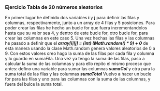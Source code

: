 ### Ejercicio Tabla de 20 números aleatorios

En primer lugar he definido dos variables **i** y **j** para definir las filas y columnas, respectivamente, junto a un
array de 4 filas y 5 posiciones.
Para poder crear las filas he hecho un bucle for que fuera incrementandolos hasta que su valor sea 4, y dentro de este 
bucle for, otro bucle for, para crear las columnas en este caso 5. Una vez hechas las filas y las columnas he pasado a
definir que el **_array[i][j] = (int) (Math.random() * 9) + 0_** de esta manera usando la clase Math.random genera valores 
aleatorios de 0 a 9.
Con estos valores creo hago la suma de las filas por cada fila y columna y lo guardo en sumaFila. 
Una vez ya tengo la suma de las filas, paso a calcular la suma de las columnas y para ello repito el mismo proceso que antes:
defino una variable para sumar las columnas **_sumaCol_** y otra para la suma total de las filas y las columnas **_sumaTotal_**
Vuelvo a hacer un bucle for para las filas y uno para las columnas con la suma de las columnas, y fuera del bulce 
la suma total.
